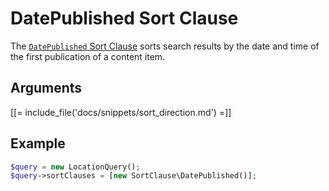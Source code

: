 # DatePublished Sort Clause

The [`DatePublished` Sort Clause](https://github.com/ibexa/core/blob/main/src/contracts/Repository/Values/Content/Query/SortClause/DatePublished.php)
sorts search results by the date and time of the first publication of a content item.

## Arguments

[[= include_file('docs/snippets/sort_direction.md') =]]

## Example

``` php
$query = new LocationQuery();
$query->sortClauses = [new SortClause\DatePublished()];
```
